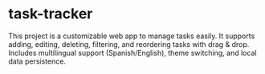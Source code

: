 # task-tracker
This project is a customizable web app to manage tasks easily. It supports adding, editing, deleting, filtering, and reordering tasks with drag &amp; drop. Includes multilingual support (Spanish/English), theme switching, and local data persistence.
